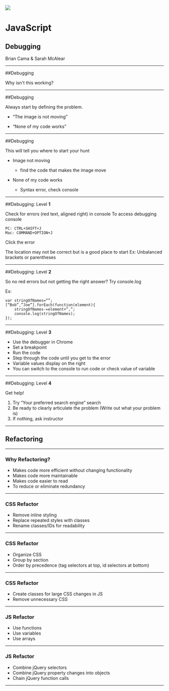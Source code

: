 <img src="img/ga-logo.png" style="border:none; background: transparent; box-shadow:none;" />

# JavaScript

## Debugging

Brian Cama & Sarah McAlear

---

##Debugging

Why isn't this working?

----


##Debugging

Always start by defining the problem. 

*	“The image is not moving”

*	“None of my code works”

----


##Debugging

This will tell you where to start your hunt

*	Image not moving
	*	find the code that makes the image move

*	None of my code works
	*	Syntax error, check console
----


##Debugging: Level __1__

Check for errors (red text, aligned right) in console
To access debugging console
	
	PC: CTRL+SHIFT+J
	Mac: COMMAND+OPTION+J

Click the error

The location may not be correct but is a good place to start
Ex: Unbalanced brackets or parentheses

----


##Debugging: Level __2__
	
So no red errors but not getting the right answer?
Try console.log

Ex: 

```
var stringOfNames=“”;
[“Bob”,”Joe”].forEach(function(element){
	stringOfNames-=element+”,”;
	console.log(stringOfNames);
});
```

----


##Debugging: Level __3__

*	Use the debugger in Chrome
*	Set a breakpoint
*	Run the code
*	Step through the code until you get to the error
*	Variable values display on the right
*	You can switch to the console to run code or check value of variable

----

##Debugging: Level __4__

Get help!

1.	Try “Your preferred search engine” search
2.	Be ready to clearly articulate the problem (Write out what your problem is)	
3.	If nothing, ask instructor


---

## Refactoring

----

### Why Refactoring?

* <!--- .element: class="fragment" data-fragment-index="1" -->Makes code more efficient without changing functionality
* <!--- .element: class="fragment" data-fragment-index="2" -->Makes code more maintainable
* <!--- .element: class="fragment" data-fragment-index="3" -->Makes code easier to read
* <!--- .element: class="fragment" data-fragment-index="4" -->To reduce or eliminate redundancy

----

### CSS Refactor

* <!--- .element: class="fragment" data-fragment-index="1" -->Remove inline styling
* <!--- .element: class="fragment" data-fragment-index="2" -->Replace repeated styles with classes
* <!--- .element: class="fragment" data-fragment-index="3" -->Rename classes/IDs for readability

----

### CSS Refactor

* <!--- .element: class="fragment" data-fragment-index="1" -->Organize CSS
* <!--- .element: class="fragment" data-fragment-index="2" -->Group by section
* <!--- .element: class="fragment" data-fragment-index="3" -->Order by precedence (tag selectors at top, id selectors at bottom)

----

### CSS Refactor

* <!--- .element: class="fragment" data-fragment-index="1" -->Create classes for large CSS changes in JS
* <!--- .element: class="fragment" data-fragment-index="2" -->Remove unnecessary CSS

----

### JS Refactor

* <!--- .element: class="fragment" data-fragment-index="1" -->Use functions
* <!--- .element: class="fragment" data-fragment-index="2" -->Use variables
* <!--- .element: class="fragment" data-fragment-index="3" -->Use arrays

----

### JS Refactor

* <!--- .element: class="fragment" data-fragment-index="1" -->Combine jQuery selectors
* <!--- .element: class="fragment" data-fragment-index="2" -->Combine jQuery property changes into objects
* <!--- .element: class="fragment" data-fragment-index="3" -->Chain jQuery function calls

----